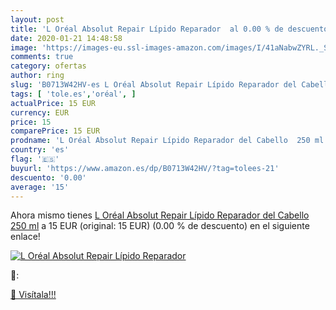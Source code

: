 ```yaml
---
layout: post
title: 'L Oréal Absolut Repair Lípido Reparador  al 0.00 % de descuento'
date: 2020-01-21 14:48:58
image: 'https://images-eu.ssl-images-amazon.com/images/I/41aNabwZYRL._SL200_.jpg'
comments: true
category: ofertas
author: ring
slug: 'B0713W42HV-es L Oréal Absolut Repair Lípido Reparador del Cabello 250 ml'
tags: [ 'tole.es','oréal', ]
actualPrice: 15 EUR
currency: EUR
price: 15
comparePrice: 15 EUR
prodname: 'L Oréal Absolut Repair Lípido Reparador del Cabello  250 ml'
country: 'es'
flag: '🇪🇸'
buyurl: 'https://www.amazon.es/dp/B0713W42HV/?tag=tolees-21'
descuento: '0.00'
average: '15'
---
```


Ahora mismo tienes [L Oréal Absolut Repair Lípido Reparador del Cabello  250 ml](https://www.amazon.es/dp/B0713W42HV/?tag=tolees-21) a 15 EUR (original: 15 EUR) (0.00 %  de descuento) en el siguiente enlace!

[![L Oréal Absolut Repair Lípido Reparador ](https://images-eu.ssl-images-amazon.com/images/I/41aNabwZYRL._SL200_.jpg)](https://www.amazon.es/dp/B0713W42HV/?tag=tolees-21)

🔎:


[🛒 Visítala!!!](https://www.amazon.es/dp/B0713W42HV/?tag=tolees-21)
